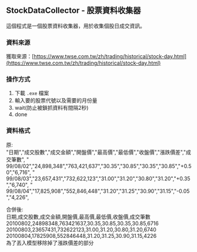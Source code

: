 ## StockDataCollector - 股票資料收集器

這個程式是一個股票資料收集器，用於收集個股日成交資訊。

### 資料來源
獲取來源：[https://www.twse.com.tw/zh/trading/historical/stock-day.html](https://www.twse.com.tw/zh/trading/historical/stock-day.html)

### 操作方式
1. 下載 `.exe` 檔案
2. 輸入要的股票代號以及需要的月份量
3. wait(防止被鎖抓資料有間隔2秒)
4. done

### 資料格式
原:  
"日期","成交股數","成交金額","開盤價","最高價","最低價","收盤價","漲跌價差","成交筆數",
" 99/08/02","24,898,348","763,421,637","30.35","30.85","30.35","30.85","+0.50","6,716",
" 99/08/03","23,657,431","732,622,123","31.00","31.20","30.80","31.20","+0.35","6,740",
" 99/08/04","17,825,908","552,846,448","31.20","31.25","30.90","31.15","-0.05","4,226",

合併後:  
日期,成交股數,成交金額,開盤價,最高價,最低價,收盤價,成交筆數  
20100802,24898348,763421637,30.35,30.85,30.35,30.85,6716  
20100803,23657431,732622123,31.00,31.20,30.80,31.20,6740  
20100804,17825908,552846448,31.20,31.25,30.90,31.15,4226  
為了丟入模型移除掉了漲跌價差的部分
